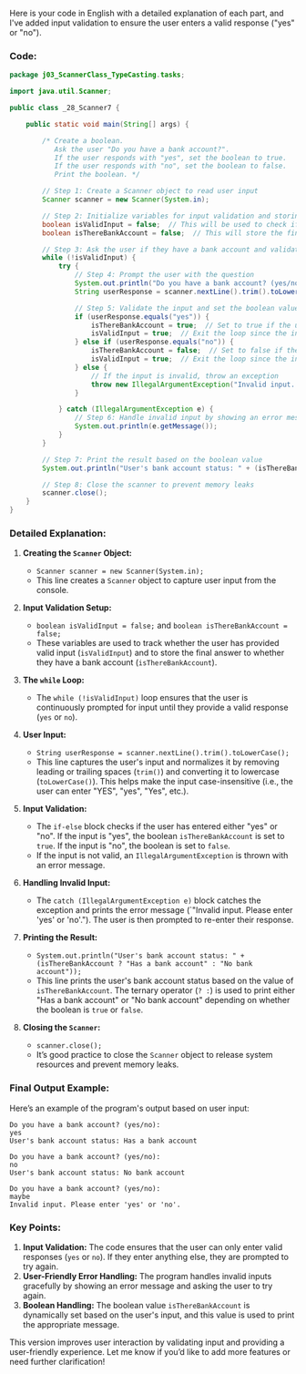 Here is your code in English with a detailed explanation of each part, and I've added input validation to ensure the user enters a valid response ("yes" or "no").

### Code:

```java
package j03_ScannerClass_TypeCasting.tasks;

import java.util.Scanner;

public class _28_Scanner7 {

    public static void main(String[] args) {

        /* Create a boolean.
           Ask the user "Do you have a bank account?".
           If the user responds with "yes", set the boolean to true.
           If the user responds with "no", set the boolean to false.
           Print the boolean. */

        // Step 1: Create a Scanner object to read user input
        Scanner scanner = new Scanner(System.in);

        // Step 2: Initialize variables for input validation and storing the user's response
        boolean isValidInput = false;  // This will be used to check if the input is valid
        boolean isThereBankAccount = false;  // This will store the final value based on the user's response

        // Step 3: Ask the user if they have a bank account and validate the input
        while (!isValidInput) {
            try {
                // Step 4: Prompt the user with the question
                System.out.println("Do you have a bank account? (yes/no): ");
                String userResponse = scanner.nextLine().trim().toLowerCase();  // Normalize the input

                // Step 5: Validate the input and set the boolean value
                if (userResponse.equals("yes")) {
                    isThereBankAccount = true;  // Set to true if the user has a bank account
                    isValidInput = true;  // Exit the loop since the input is valid
                } else if (userResponse.equals("no")) {
                    isThereBankAccount = false;  // Set to false if the user does not have a bank account
                    isValidInput = true;  // Exit the loop since the input is valid
                } else {
                    // If the input is invalid, throw an exception
                    throw new IllegalArgumentException("Invalid input. Please enter 'yes' or 'no'.");
                }

            } catch (IllegalArgumentException e) {
                // Step 6: Handle invalid input by showing an error message
                System.out.println(e.getMessage());
            }
        }

        // Step 7: Print the result based on the boolean value
        System.out.println("User's bank account status: " + (isThereBankAccount ? "Has a bank account" : "No bank account"));

        // Step 8: Close the scanner to prevent memory leaks
        scanner.close();
    }
}
```

### Detailed Explanation:

1. **Creating the `Scanner` Object:**

   - `Scanner scanner = new Scanner(System.in);`
   - This line creates a `Scanner` object to capture user input from the console.

2. **Input Validation Setup:**

   - `boolean isValidInput = false;` and `boolean isThereBankAccount = false;`
   - These variables are used to track whether the user has provided valid input (`isValidInput`) and to store the final answer to whether they have a bank account (`isThereBankAccount`).

3. **The `while` Loop:**

   - The `while (!isValidInput)` loop ensures that the user is continuously prompted for input until they provide a valid response (`yes` or `no`).

4. **User Input:**

   - `String userResponse = scanner.nextLine().trim().toLowerCase();`
   - This line captures the user's input and normalizes it by removing leading or trailing spaces (`trim()`) and converting it to lowercase (`toLowerCase()`). This helps make the input case-insensitive (i.e., the user can enter "YES", "yes", "Yes", etc.).

5. **Input Validation:**

   - The `if-else` block checks if the user has entered either "yes" or "no". If the input is "yes", the boolean `isThereBankAccount` is set to `true`. If the input is "no", the boolean is set to `false`.
   - If the input is not valid, an `IllegalArgumentException` is thrown with an error message.

6. **Handling Invalid Input:**

   - The `catch (IllegalArgumentException e)` block catches the exception and prints the error message (`"Invalid input. Please enter 'yes' or 'no'."). The user is then prompted to re-enter their response.

7. **Printing the Result:**

   - `System.out.println("User's bank account status: " + (isThereBankAccount ? "Has a bank account" : "No bank account"));`
   - This line prints the user's bank account status based on the value of `isThereBankAccount`. The ternary operator (`? :`) is used to print either "Has a bank account" or "No bank account" depending on whether the boolean is `true` or `false`.

8. **Closing the `Scanner`:**
   - `scanner.close();`
   - It’s good practice to close the `Scanner` object to release system resources and prevent memory leaks.

### Final Output Example:

Here’s an example of the program's output based on user input:

```
Do you have a bank account? (yes/no):
yes
User's bank account status: Has a bank account

Do you have a bank account? (yes/no):
no
User's bank account status: No bank account

Do you have a bank account? (yes/no):
maybe
Invalid input. Please enter 'yes' or 'no'.
```

### Key Points:

1. **Input Validation:** The code ensures that the user can only enter valid responses (`yes` or `no`). If they enter anything else, they are prompted to try again.
2. **User-Friendly Error Handling:** The program handles invalid inputs gracefully by showing an error message and asking the user to try again.
3. **Boolean Handling:** The boolean value `isThereBankAccount` is dynamically set based on the user's input, and this value is used to print the appropriate message.

This version improves user interaction by validating input and providing a user-friendly experience. Let me know if you’d like to add more features or need further clarification!
